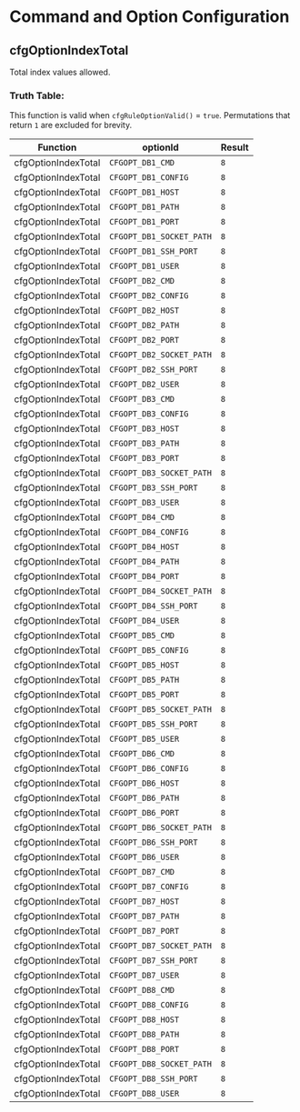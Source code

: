 # Command and Option Configuration

## cfgOptionIndexTotal

Total index values allowed.

### Truth Table:

This function is valid when `cfgRuleOptionValid()` = `true`. Permutations that return `1` are excluded for brevity.

| Function | optionId | Result |
| -------- | -------- | ------ |
| cfgOptionIndexTotal | `CFGOPT_DB1_CMD` | `8` |
| cfgOptionIndexTotal | `CFGOPT_DB1_CONFIG` | `8` |
| cfgOptionIndexTotal | `CFGOPT_DB1_HOST` | `8` |
| cfgOptionIndexTotal | `CFGOPT_DB1_PATH` | `8` |
| cfgOptionIndexTotal | `CFGOPT_DB1_PORT` | `8` |
| cfgOptionIndexTotal | `CFGOPT_DB1_SOCKET_PATH` | `8` |
| cfgOptionIndexTotal | `CFGOPT_DB1_SSH_PORT` | `8` |
| cfgOptionIndexTotal | `CFGOPT_DB1_USER` | `8` |
| cfgOptionIndexTotal | `CFGOPT_DB2_CMD` | `8` |
| cfgOptionIndexTotal | `CFGOPT_DB2_CONFIG` | `8` |
| cfgOptionIndexTotal | `CFGOPT_DB2_HOST` | `8` |
| cfgOptionIndexTotal | `CFGOPT_DB2_PATH` | `8` |
| cfgOptionIndexTotal | `CFGOPT_DB2_PORT` | `8` |
| cfgOptionIndexTotal | `CFGOPT_DB2_SOCKET_PATH` | `8` |
| cfgOptionIndexTotal | `CFGOPT_DB2_SSH_PORT` | `8` |
| cfgOptionIndexTotal | `CFGOPT_DB2_USER` | `8` |
| cfgOptionIndexTotal | `CFGOPT_DB3_CMD` | `8` |
| cfgOptionIndexTotal | `CFGOPT_DB3_CONFIG` | `8` |
| cfgOptionIndexTotal | `CFGOPT_DB3_HOST` | `8` |
| cfgOptionIndexTotal | `CFGOPT_DB3_PATH` | `8` |
| cfgOptionIndexTotal | `CFGOPT_DB3_PORT` | `8` |
| cfgOptionIndexTotal | `CFGOPT_DB3_SOCKET_PATH` | `8` |
| cfgOptionIndexTotal | `CFGOPT_DB3_SSH_PORT` | `8` |
| cfgOptionIndexTotal | `CFGOPT_DB3_USER` | `8` |
| cfgOptionIndexTotal | `CFGOPT_DB4_CMD` | `8` |
| cfgOptionIndexTotal | `CFGOPT_DB4_CONFIG` | `8` |
| cfgOptionIndexTotal | `CFGOPT_DB4_HOST` | `8` |
| cfgOptionIndexTotal | `CFGOPT_DB4_PATH` | `8` |
| cfgOptionIndexTotal | `CFGOPT_DB4_PORT` | `8` |
| cfgOptionIndexTotal | `CFGOPT_DB4_SOCKET_PATH` | `8` |
| cfgOptionIndexTotal | `CFGOPT_DB4_SSH_PORT` | `8` |
| cfgOptionIndexTotal | `CFGOPT_DB4_USER` | `8` |
| cfgOptionIndexTotal | `CFGOPT_DB5_CMD` | `8` |
| cfgOptionIndexTotal | `CFGOPT_DB5_CONFIG` | `8` |
| cfgOptionIndexTotal | `CFGOPT_DB5_HOST` | `8` |
| cfgOptionIndexTotal | `CFGOPT_DB5_PATH` | `8` |
| cfgOptionIndexTotal | `CFGOPT_DB5_PORT` | `8` |
| cfgOptionIndexTotal | `CFGOPT_DB5_SOCKET_PATH` | `8` |
| cfgOptionIndexTotal | `CFGOPT_DB5_SSH_PORT` | `8` |
| cfgOptionIndexTotal | `CFGOPT_DB5_USER` | `8` |
| cfgOptionIndexTotal | `CFGOPT_DB6_CMD` | `8` |
| cfgOptionIndexTotal | `CFGOPT_DB6_CONFIG` | `8` |
| cfgOptionIndexTotal | `CFGOPT_DB6_HOST` | `8` |
| cfgOptionIndexTotal | `CFGOPT_DB6_PATH` | `8` |
| cfgOptionIndexTotal | `CFGOPT_DB6_PORT` | `8` |
| cfgOptionIndexTotal | `CFGOPT_DB6_SOCKET_PATH` | `8` |
| cfgOptionIndexTotal | `CFGOPT_DB6_SSH_PORT` | `8` |
| cfgOptionIndexTotal | `CFGOPT_DB6_USER` | `8` |
| cfgOptionIndexTotal | `CFGOPT_DB7_CMD` | `8` |
| cfgOptionIndexTotal | `CFGOPT_DB7_CONFIG` | `8` |
| cfgOptionIndexTotal | `CFGOPT_DB7_HOST` | `8` |
| cfgOptionIndexTotal | `CFGOPT_DB7_PATH` | `8` |
| cfgOptionIndexTotal | `CFGOPT_DB7_PORT` | `8` |
| cfgOptionIndexTotal | `CFGOPT_DB7_SOCKET_PATH` | `8` |
| cfgOptionIndexTotal | `CFGOPT_DB7_SSH_PORT` | `8` |
| cfgOptionIndexTotal | `CFGOPT_DB7_USER` | `8` |
| cfgOptionIndexTotal | `CFGOPT_DB8_CMD` | `8` |
| cfgOptionIndexTotal | `CFGOPT_DB8_CONFIG` | `8` |
| cfgOptionIndexTotal | `CFGOPT_DB8_HOST` | `8` |
| cfgOptionIndexTotal | `CFGOPT_DB8_PATH` | `8` |
| cfgOptionIndexTotal | `CFGOPT_DB8_PORT` | `8` |
| cfgOptionIndexTotal | `CFGOPT_DB8_SOCKET_PATH` | `8` |
| cfgOptionIndexTotal | `CFGOPT_DB8_SSH_PORT` | `8` |
| cfgOptionIndexTotal | `CFGOPT_DB8_USER` | `8` |
